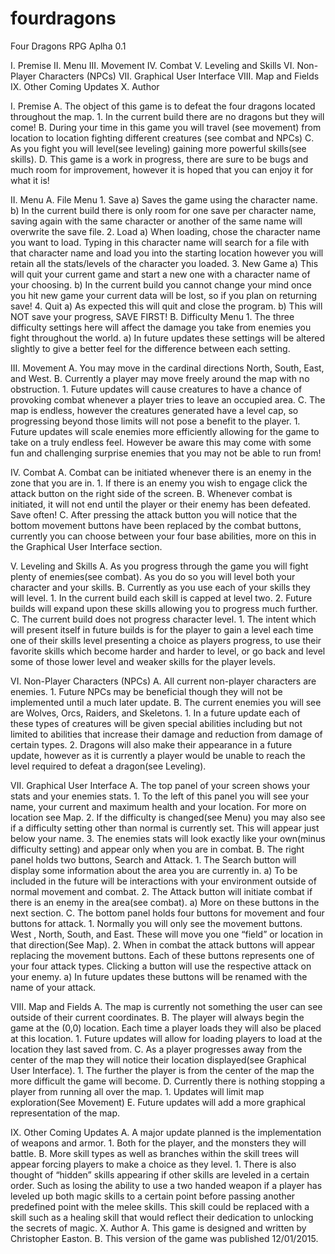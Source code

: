 # fourdragons
Four Dragons RPG
Aplha 0.1

I.	  Premise
II. 	Menu
III.	Movement
IV.	  Combat
V.	  Leveling and Skills
VI.	  Non-Player Characters (NPCs)
VII.	Graphical User Interface
VIII.	Map and Fields
IX.   Other Coming Updates
X.	  Author


I.	Premise
  A.	The object of this game is to defeat the four dragons located throughout the map.
    1.	In the current build there are no dragons but they will come!
  B.	During your time in this game you will travel (see movement) from location to location fighting different creatures (see combat       and NPCs)
  C.	As you fight you will level(see leveling) gaining more powerful skills(see skills).
  D.	This game is a work in progress, there are sure to be bugs and much room for improvement, however it is hoped that you can enjoy       it for what it is!
  
II.	Menu
  A.	 File Menu
    1.	Save
      a)	Saves the game using the character name. 
      b)	In the current build there is only room for one save per character name, saving again with the same character or another of           the same name will overwrite the save file.
    2.	Load
      a)	When loading, chose the character name you want to load. Typing in this character name will search for a file with that               character name and load you into the starting location however you will retain all the stats/levels of the character you              loaded.
    3.	New Game
      a)	This will quit your current game and start a new one with a character name of your choosing. 
      b)	In the current build you cannot change your mind once you hit new game your current data will be lost, so if you plan on              returning save!
    4.	Quit
      a)	As expected this will quit and close the program.
      b)	This will NOT save your progress, SAVE FIRST!
  B.	Difficulty Menu
    1.	The three difficulty settings here will affect the damage you take from enemies you fight throughout the world. 
      a)	In future updates these settings will be altered slightly to give a better feel for the difference between each setting.

III.	Movement
  A.	You may move in the cardinal directions North, South, East, and West.
  B.	Currently a player may move freely around the map with no obstruction.
    1.	Future updates will cause creatures to have a chance of provoking combat whenever a player tries to leave an occupied area.
  C.	The map is endless, however the creatures generated have a level cap, so progressing beyond those limits will not pose a benefit       to the player.
    1.	Future updates will scale enemies more efficiently allowing for the game to take on a truly endless feel. However be aware            this may come with some fun and challenging surprise enemies that you may not be able to run from!

IV.	Combat
  A.	Combat can be initiated whenever there is an enemy in the zone that you are in.
    1.	If there is an enemy you wish to engage click the attack button on the right side of the screen.
  B.	Whenever combat is initiated, it will not end until the player or their enemy has been defeated. Save often!
  C.	After pressing the attack button you will notice that the bottom movement buttons have been replaced by the combat buttons,           currently you can choose between your four base abilities, more on this in the Graphical User Interface section.

V.	Leveling and Skills
  A.	As you progress through the game you will fight plenty of enemies(see combat). As you do so you will level both your character        and your skills.
  B.	Currently as you use each of your skills they will level.
    1.	In the current build each skill is capped at level two. 
    2.	Future builds will expand upon these skills allowing you to progress much further. 
  C.	The current build does not progress character level.
    1.	The intent which will present itself in future builds is for the player to gain a level each time one of their skills level           presenting a choice as players progress, to use their favorite skills which become harder and harder to level, or go back and         level some of those lower level and weaker skills for the player levels.

VI.	Non-Player Characters (NPCs)
  A.	All current non-player characters are enemies.
    1.	Future NPCs may be beneficial though they will not be implemented until a much later update.
  B.	The current enemies you will see are Wolves, Orcs, Raiders, and Skeletons.
    1.	In a future update each of these types of creatures will be given special abilities including but not limited to abilities            that increase their damage and reduction from damage of certain types.
    2.	Dragons will also make their appearance in a future update, however as it is currently a player would be unable to reach the          level required to defeat a dragon(see Leveling).

VII.	Graphical User Interface
  A.	The top panel of your screen shows your stats and your enemies stats.
    1.	To the left of this panel you will see your name, your current and maximum health and your location. For more on location see         Map.
    2.	If the difficulty is changed(see Menu) you may also see if a difficulty setting other than normal is currently set. This will         appear just below your name.
    3.	The enemies stats will look exactly like your own(minus difficulty setting) and appear only when you are in combat.
  B.	The right panel holds two buttons, Search and Attack.
    1.	The Search button will display some information about the area you are currently in.
      a)	To be included in the future will be interactions with your environment outside of normal movement and combat.
    2.	The Attack button will initiate combat if there is an enemy in the area(see combat).
      a)	More on these buttons in the next section.
  C.	The bottom panel holds four buttons for movement and four buttons for attack.
    1.	Normally you will only see the movement buttons. West , North, South, and East. These will move you one “field” or location in         that direction(See Map).
    2.	When in combat the attack buttons will appear replacing the movement buttons. Each of these buttons represents one of your            four attack types. Clicking a button will use the respective attack on your enemy.
        a)	In future updates these buttons will be renamed with the name of your attack.

VIII.	Map and Fields
  A.	The map is currently not something the user can see outside of their current coordinates.
  B.	The player will always begin the game at the (0,0) location. Each time a player loads they will also be placed at this location.
    1.	Future updates will allow for loading players to load at the location they last saved from.
  C.	As a player progresses away from the center of the map they will notice their location displayed(see Graphical User Interface).
    1.	The further the player is from the center of the map the more difficult the game will become.
  D.	Currently there is nothing stopping a player from running all over the map.
    1.	Updates will limit map exploration(See Movement)
  E.	Future updates will add a more graphical representation of the map.

IX.	Other Coming Updates
  A.	A major update planned is the implementation of weapons and armor.
    1.	Both for the player, and the monsters they will battle.
  B.	More skill types as well as branches within the skill trees will appear forcing players to make a choice as they level.
    1.	There is also thought of “hidden” skills appearing if other skills are leveled in a certain order. Such as losing the ability         to use a two handed weapon if a player has leveled up both magic skills to a certain point before passing another predefined          point with the melee skills. This skill could be replaced with a skill such as a healing skill that would reflect their
        dedication to unlocking the secrets of magic.
X.	Author
  A.	This game is designed and written by Christopher Easton.
  B.	This version of the game was published 12/01/2015.
